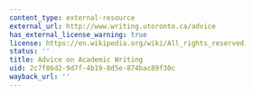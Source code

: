 ```yaml
---
content_type: external-resource
external_url: http://www.writing.utoronto.ca/advice
has_external_license_warning: true
license: https://en.wikipedia.org/wiki/All_rights_reserved
status: ''
title: Advice on Academic Writing
uid: 2c7f86d2-9d7f-4b19-8d5e-874bac89f30c
wayback_url: ''
---
```

